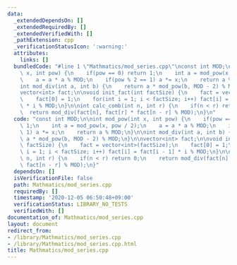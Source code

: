 ```yaml
---
data:
  _extendedDependsOn: []
  _extendedRequiredBy: []
  _extendedVerifiedWith: []
  _pathExtension: cpp
  _verificationStatusIcon: ':warning:'
  attributes:
    links: []
  bundledCode: "#line 1 \"Mathmatics/mod_series.cpp\"\nconst int MOD;\n\nint mod_pow(int\
    \ x, int pow) {\n    if(pow == 0) return 1;\n    int a = mod_pow(x, pow / 2);\n\
    \    a = a * a % MOD;\n    if(pow % 2 == 1) a *= x;\n    return a % MOD;\n}\n\n\
    int mod_div(int a, int b) {\n    return a * mod_pow(b, MOD - 2) % MOD;\n}\n\n\
    vector<int> fact;\n\nvoid init_fact(int factSize) {\n    fact = vector<int>(factSize);\n\
    \    fact[0] = 1;\n    for(int i = 1; i < factSize; i++) fact[i] = fact[i - 1]\
    \ * i % MOD;\n}\n\nint calc_comb(int n, int r) {\n    if(n < r) return 0;\n  \
    \  return mod_div(fact[n], fact[r] * fact[n - r] % MOD);\n}\n"
  code: "const int MOD;\n\nint mod_pow(int x, int pow) {\n    if(pow == 0) return\
    \ 1;\n    int a = mod_pow(x, pow / 2);\n    a = a * a % MOD;\n    if(pow % 2 ==\
    \ 1) a *= x;\n    return a % MOD;\n}\n\nint mod_div(int a, int b) {\n    return\
    \ a * mod_pow(b, MOD - 2) % MOD;\n}\n\nvector<int> fact;\n\nvoid init_fact(int\
    \ factSize) {\n    fact = vector<int>(factSize);\n    fact[0] = 1;\n    for(int\
    \ i = 1; i < factSize; i++) fact[i] = fact[i - 1] * i % MOD;\n}\n\nint calc_comb(int\
    \ n, int r) {\n    if(n < r) return 0;\n    return mod_div(fact[n], fact[r] *\
    \ fact[n - r] % MOD);\n}"
  dependsOn: []
  isVerificationFile: false
  path: Mathmatics/mod_series.cpp
  requiredBy: []
  timestamp: '2020-12-05 06:50:48+09:00'
  verificationStatus: LIBRARY_NO_TESTS
  verifiedWith: []
documentation_of: Mathmatics/mod_series.cpp
layout: document
redirect_from:
- /library/Mathmatics/mod_series.cpp
- /library/Mathmatics/mod_series.cpp.html
title: Mathmatics/mod_series.cpp
---
```

